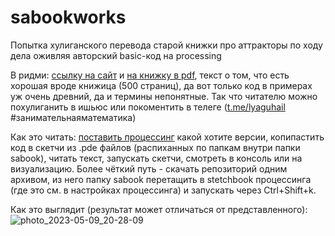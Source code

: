 # sabookworks
Попытка хулиганского перевода старой книжки про аттракторы по ходу дела оживляя авторский basic-код на processing

В ридми:
[ссылку на сайт](https://sprott.physics.wisc.edu/SA.HTM) и [на книжку в pdf](https://sprott.physics.wisc.edu/fractals/booktext/sabook.pdf), текст о том, что есть хорошая вроде книжица (500 страниц), да вот только код в примерах уж очень древний, да и термины непонятные. Так что читателю можно похулиганить в ишьюс или покоментить в телеге ([t.me/lyaguhail](https://t.me/lyaguhail) #занимательнаяматематика)

Как это читать: [поставить процессинг](https://processing.org/download) какой хотите версии, копипастить код в скетчи из .pde файлов (распиханных по папкам внутри папки sabook), читать текст, запускать скетчи, смотреть в консоль или на визуализацию. Более чёткий путь - скачать репозиторий одним архивом, из него папку sabook перетащить в  stetchbook процессинга (где это см. в настройках процессинга) и запускать через Ctrl+Shift+k.

Как это выглядит (результат может отличаться от представленного):
![photo_2023-05-09_20-28-09](https://github.com/Leo5700/sabookworks/assets/5260590/2c2e5f76-1eb3-4d96-8597-fbbf2ef50497)
